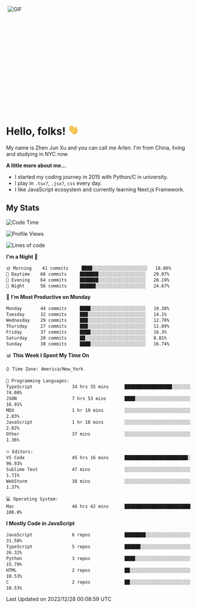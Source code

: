 <img align="right" alt="GIF" src="https://media.giphy.com/media/xUA7bdpLxQhsSQdyog/giphy.gif" width="500" height="320" />

# Hello, folks! <img src="https://raw.githubusercontent.com/arlenxuzj/arlenxuzj/master/assets/wave.gif" width="30px">

My name is Zhen Jun Xu and you can call me Arlen. I'm from China, living and studying in NYC now.

**A little more about me...**

 - I started my coding journey in 2015 with Python/C in university.
 - I play in `.tsx?`, `.jsx?`, `css` every day.
 - I like JavaScript ecosystem and currently learning Next.js Framework.

## My Stats

<!--START_SECTION:waka-->
![Code Time](http://img.shields.io/badge/Code%20Time-2%2C789%20hrs%2023%20mins-blue)

![Profile Views](http://img.shields.io/badge/Profile%20Views-1-blue)

![Lines of code](https://img.shields.io/badge/From%20Hello%20World%20I%27ve%20Written-284%20Thousand%20lines%20of%20code-blue)

**I'm a Night 🦉** 

```text
🌞 Morning    41 commits     ████░░░░░░░░░░░░░░░░░░░░░   18.06% 
🌆 Daytime    66 commits     ███████░░░░░░░░░░░░░░░░░░   29.07% 
🌃 Evening    64 commits     ███████░░░░░░░░░░░░░░░░░░   28.19% 
🌙 Night      56 commits     ██████░░░░░░░░░░░░░░░░░░░   24.67%

```
📅 **I'm Most Productive on Monday** 

```text
Monday       44 commits     ████░░░░░░░░░░░░░░░░░░░░░   19.38% 
Tuesday      32 commits     ███░░░░░░░░░░░░░░░░░░░░░░   14.1% 
Wednesday    29 commits     ███░░░░░░░░░░░░░░░░░░░░░░   12.78% 
Thursday     27 commits     ███░░░░░░░░░░░░░░░░░░░░░░   11.89% 
Friday       37 commits     ████░░░░░░░░░░░░░░░░░░░░░   16.3% 
Saturday     20 commits     ██░░░░░░░░░░░░░░░░░░░░░░░   8.81% 
Sunday       38 commits     ████░░░░░░░░░░░░░░░░░░░░░   16.74%

```


📊 **This Week I Spent My Time On** 

```text
⌚︎ Time Zone: America/New_York

💬 Programming Languages: 
TypeScript               34 hrs 35 mins      ██████████████████░░░░░░░   74.08% 
JSON                     7 hrs 53 mins       ████░░░░░░░░░░░░░░░░░░░░░   16.91% 
MDX                      1 hr 19 mins        ░░░░░░░░░░░░░░░░░░░░░░░░░   2.83% 
JavaScript               1 hr 18 mins        ░░░░░░░░░░░░░░░░░░░░░░░░░   2.82% 
Other                    37 mins             ░░░░░░░░░░░░░░░░░░░░░░░░░   1.36%

🔥 Editors: 
VS Code                  45 hrs 16 mins      ████████████████████████░   96.93% 
Sublime Text             47 mins             ░░░░░░░░░░░░░░░░░░░░░░░░░   1.71% 
WebStorm                 38 mins             ░░░░░░░░░░░░░░░░░░░░░░░░░   1.37%

💻 Operating System: 
Mac                      46 hrs 42 mins      █████████████████████████   100.0%

```

**I Mostly Code in JavaScript** 

```text
JavaScript               6 repos             ████████░░░░░░░░░░░░░░░░░   31.58% 
TypeScript               5 repos             ██████░░░░░░░░░░░░░░░░░░░   26.32% 
Python                   3 repos             ████░░░░░░░░░░░░░░░░░░░░░   15.79% 
HTML                     2 repos             ██░░░░░░░░░░░░░░░░░░░░░░░   10.53% 
C                        2 repos             ██░░░░░░░░░░░░░░░░░░░░░░░   10.53%

```



 Last Updated on 2022/12/28 00:08:59 UTC
<!--END_SECTION:waka-->
